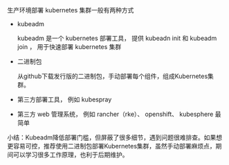 生产环境部署 kubernetes 集群一般有两种方式

- kubeadm

  kubeadm 是一个 kubernetes 部署工具， 提供 kubeadn init 和 kubeadm join ， 用于快速部署 kubernetes 集群

- 二进制包

  从github下载发行版的二进制包，手动部署每个组件，组成Kubernetes集群。
  
- 第三方部署工具， 例如 kubespray

- 第三方 web 管理系统， 例如 rancher（rke）、 openshift、 kubesphere  最简单



小结：Kubeadm降低部署门槛，但屏蔽了很多细节，遇到问题很难排查。如果想更容易可控，推荐使用二进制包部署Kubernetes集群，虽然手动部署麻烦点，期间可以学习很多工作原理，也利于后期维护。

